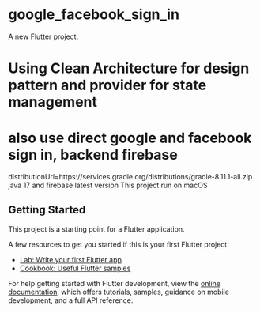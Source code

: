 # google_facebook_sign_in

A new Flutter project.
# Using Clean Architecture for design pattern and provider for state management
# also use direct google and facebook sign in, backend firebase

distributionUrl=https\://services.gradle.org/distributions/gradle-8.11.1-all.zip
java 17 and firebase latest version
This project run on macOS


## Getting Started

This project is a starting point for a Flutter application.

A few resources to get you started if this is your first Flutter project:

- [Lab: Write your first Flutter app](https://docs.flutter.dev/get-started/codelab)
- [Cookbook: Useful Flutter samples](https://docs.flutter.dev/cookbook)

For help getting started with Flutter development, view the
[online documentation](https://docs.flutter.dev/), which offers tutorials,
samples, guidance on mobile development, and a full API reference.
